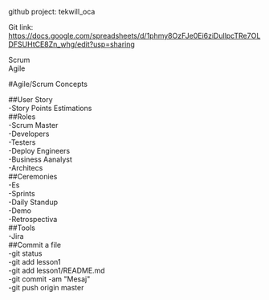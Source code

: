 github project: tekwill_oca

Git link: https://docs.google.com/spreadsheets/d/1phmy8OzFJe0Ei6ziDullpcTRe7OLDFSUHtCE8Zn_whg/edit?usp=sharing

Scrum  
Agile



#Agile/Scrum Concepts


##User Story     
    -Story Points Estimations  
##Roles  
      -Scrum Master  
    -Developers  
    -Testers  
    -Deploy Engineers  
    -Business Aanalyst  
    -Architecs  
##Ceremonies  
    -Es  
    -Sprints  
    -Daily Standup  
    -Demo  
    -Retrospectiva  
##Tools  
    -Jira  
##Commit a file     
	-git status  
	-git add lesson1  
	-git add lesson1/README.md  
	-git commit -am "Mesaj"  
	-git push origin master  
